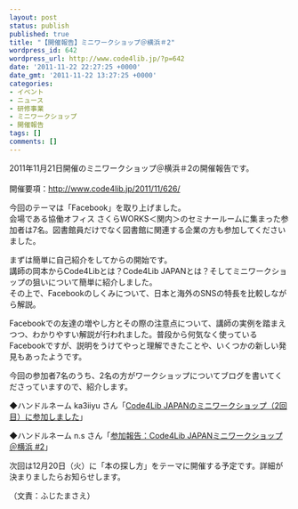 ```yaml
---
layout: post
status: publish
published: true
title: "【開催報告】ミニワークショップ＠横浜＃2"
wordpress_id: 642
wordpress_url: http://www.code4lib.jp/?p=642
date: '2011-11-22 22:27:25 +0000'
date_gmt: '2011-11-22 13:27:25 +0000'
categories:
- イベント
- ニュース
- 研修事業
- ミニワークショップ
- 開催報告
tags: []
comments: []
---
```

<p>2011年11月21日開催のミニワークショップ＠横浜＃2の開催報告です。<br />
<!--more--><br />
開催要項：<a href="http://www.code4lib.jp/2011/11/626/">http://www.code4lib.jp/2011/11/626/</a></p>
<p>今回のテーマは「Facebook」を取り上げました。<br />
会場である協働オフィス さくらWORKS＜関内＞のセミナールームに集まった参加者は7名。図書館員だけでなく図書館に関連する企業の方も参加してくださいました。</p>
<p>まずは簡単に自己紹介をしてからの開始です。<br />
講師の岡本からCode4Libとは？Code4Lib JAPANとは？そしてミニワークショップの狙いについて簡単に紹介しました。<br />
その上で、Facebookのしくみについて、日本と海外のSNSの特長を比較しながら解説。</p>
<p>Facebookでの友達の増やし方とその際の注意点について、講師の実例を踏まえつつ、わかりやすい解説が行われました。普段から何気なく使っているFacebookですが、説明をうけてやっと理解できたことや、いくつかの新しい発見もあったようです。</p>
<p>今回の参加者7名のうち、2名の方がワークショップについてブログを書いてくださっていますので、紹介します。</p>
<p>◆ハンドルネーム ka3iiyu さん「<a href="http://kamiiyu.blogspot.com/2011/11/code4lib-japan2.html">Code4Lib JAPANのミニワークショップ（2回目）に参加しました</a>」</p>
<p>◆ハンドルネーム n.s さん「<a href="http://kokons.jugem.jp/?eid=8">参加報告：Code4Lib JAPANミニワークショップ＠横浜 #2</a>」</p>
<p>次回は12月20日（火）に「本の探し方」をテーマに開催する予定です。詳細が決まりましたらお知らせします。</p>
<p>（文責：ふじたまさえ）</p>
